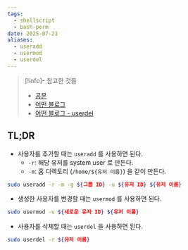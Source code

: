 ```yaml
---
tags:
  - shellscript
  - bash-perm
date: 2025-07-21
aliases:
  - useradd
  - usermod
  - userdel
---
```

> [!info]- 참고한 것들
> - [공문](https://linux.die.net/man/8/useradd)
> - [어떤 블로그](https://www.cyberciti.biz/faq/linux-change-user-group-uid-gid-for-all-owned-files/)
> - [어떤 블로그 - userdel](https://stackdiary.com/tutorials/delete-user-in-ubuntu/)

## TL;DR

- 사용자를 추가할 때는 `useradd` 를 사용하면 된다.
	- `-r`: 해당 유저를 system user 로 만든다.
	- `-m`: 홈 디렉토리 (`/home/${유저 이름}`) 을 같이 만든다.

```bash
sudo useradd -r -m -g ${그룹 ID} -u ${유저 ID} ${유저 이름}
```

- 생성한 사용자를 변경할 때는 `usermod` 를 사용하면 된다.

```bash
sudo usermod -u ${새로운 유저 ID} ${유저 이름}
```

- 사용자를 삭제할 때는 `userdel` 을 사용하면 된다.

```bash
sudo userdel -r ${유저 이름}
```